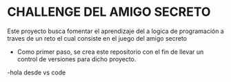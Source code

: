 <h1>CHALLENGE DEL AMIGO SECRETO</h1>
<p>Este proyecto busca fomentar el aprendizaje del a logica de programación a traves de un reto el cual consiste en el juego del amigo secreto</p>

- Como primer paso, se crea este repositorio con el fin de llevar un control de versiones para dicho proyecto.

-hola desde vs code